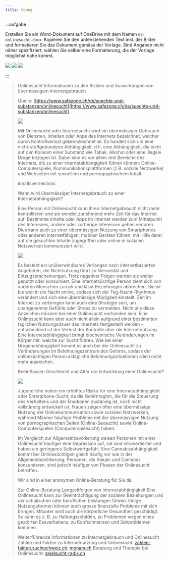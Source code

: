 ```yaml
---
title: Übung
---
```



:::aufgabe

Erstellen Sie ein Word-Dokument auf OneDrive mit dem Namen `03-onlinesucht.docx`.
Kopieren Sie den untenstehenden Text inkl. der Bilder und formatieren Sie das Dokument gemäss der Vorlage. Sind Angaben nicht näher spezifiziert, wählen Sie selber eine Formatierung, die der Vorlage möglichst nahe kommt.

<div style={{maxHeight: '450px', overflow: 'auto'}}>

![](images/word-week3-p1.png)
![](images/word-week3-p2.png)
![](images/word-week3-p3.png)

</div>

:::

> Onlinesucht
> Informationen zu den Risiken und Auswirkungen von übermässigem Internetgebrauch
>
> Quelle: [https://www.safezone.ch/de/suechte-und-substanzen/onlinesucht](https://www.safezone.ch/de/suechte-und-substanzen/onlinesucht)
>
> ![](images/onlinesucht.jpg)
>
> Mit Onlinesucht oder Internetsucht wird ein übermässiger Gebrauch von Diensten, Inhalten oder Apps des Internets bezeichnet, welcher durch Kontrollverlust gekennzeichnet ist. Es handelt sich um eine nicht-stoffgebundene Abhängigkeit, d.h. eine Abhängigkeit, die nicht auf den Konsum einer Substanz wie Tabak, Alkohol oder eine illegale Droge bezogen ist. Dabei sind es vor allem drei Bereiche des Internets, die zu einer Internetabhängigkeit führen können: Online-Computerspiele, Kommunikationsplattformen (z.B. soziale Netzwerke) und Webseiten mit sexuellem und pornographischem Inhalt.
>
> Inhaltsverzeichnis
>
> Wann wird übermässiger Internetgebrauch zu einer Internetabhängigkeit?
>
> Eine Person mit Onlinesucht kann ihren Internetgebrauch nicht mehr kontrollieren und sie wendet zunehmend mehr Zeit für das Internet auf. Bestimmte Inhalte oder Apps im Internet werden zum Mittelpunkt des Interesses, andere oder vorherige Interessen gehen verloren. Dies kann auch zu einer übermässigen Nutzung von Smartphones oder anderen internetfähigen, mobilen Geräten führen, mit Hilfe derer auf die gesuchten Inhalte zugegriffen oder online in sozialen Netzwerken kommuniziert wird.
>
> ![](images/social-media.jpg)
> 
> Es besteht ein unüberwindbares Verlangen nach internetbasierten Angeboten, die Nichtnutzung führt zu Nervosität und Entzugserscheinungen. Trotz negativer Folgen werden sie weiter genutzt oder konsumiert. Eine internetsüchtige Person zieht sich von anderen Menschen zurück und lässt Beziehungen abbrechen. Sie ist bis weit in die Nacht online, sodass sich der Tag-Nacht-Rhythmus verändert und sich eine übermässige Müdigkeit einstellt. Zeit im Internet zu verbringen kann auch eine Strategie sein, um unangenehme Gefühle oder Stress zu vermeiden. Nicht alle diese Anzeichen müssen bei einer Onlinesucht vorhanden sein. Eine Onlinesucht kann aber auch nicht allein aufgrund einer bestimmten täglichen Nutzungsdauer des Internets festgestellt werden - entscheidend ist der Verlust der Kontrolle über die Internetnutzung.
> Eine Internetabhängigkeit bringt biochemische Veränderungen im Körper mit, welche zur Sucht führen. Wie bei einer Drogenabhängigkeit kommt es auch bei der Onlinesucht zu Veränderungen im Belohnungszentrum des Gehirns, sodass der onlinesüchtigen Person alltägliche Belohnungssituationen allein nicht mehr ausreichen.
>
> Beeinflussen Geschlecht und Alter die Entwicklung einer Onlinesucht?
>
> ![](images/jugendliche-mit-smartphone.png)
>
> Jugendliche haben ein erhöhtes Risiko für eine Internetabhängigkeit oder Smartphone-Sucht, da die Gehirnregion, die für die Steuerung des Verhaltens und der Emotionen zuständig ist, noch nicht vollständig entwickelt ist. Frauen zeigen öfter eine übermässige Nutzung der Onlinekommunikation sowie sozialen Netzwerken, während Männer häufiger Probleme mit der übermässigen Nutzung von pornographischen Seiten (Online-Sexsucht) sowie Online-Computerspielen (Computerspielsucht) haben.
>
> Im Vergleich zur Allgemeinbevölkerung weisen Personen mit einer Onlinesucht häufiger eine Depression auf, sie sind introvertierter und haben ein geringeres Selbstwertgefühl. Eine Cannabisabhängigkeit kommt bei Onlinesüchtigen gleich häufig vor wie in der Allgemeinbevölkerung; Personen, die Kokain und Cannabis konsumieren, sind jedoch häufiger von Phasen der Onlinesucht betroffen.
>
> Wir sind in einer anonymen Online-Beratung für Sie da.
>
> Zur Online-Beratung
> Langzeitfolgen von Internetabhängigkeit
> Eine Onlinesucht kann zur Beeinträchtigung der sozialen Beziehungen und der schulischen oder beruflichen Leistungen führen. Einige Nutzungsformen können auch grosse finanzielle Probleme mit sich bringen. Mitunter wird auch die körperliche Gesundheit geschädigt. So kann es z. B. zu Haltungsschäden, zu Problemen wegen eines gestörten Essverhaltens, zu Kopfschmerzen und Sehproblemen kommen.
>
> Weiterführende Informationen zu Internetgebrauch und Onlinesucht
> Zahlen und Fakten zu Internetnutzung und Onlinesucht: [zahlen-fakten.suchtschweiz.ch](zahlen-fakten.suchtschweiz.ch); [monam.ch](monam.ch)
> Beratung und Therapie bei Onlinesucht: [spielsucht-radix.ch](spielsucht-radix.ch)